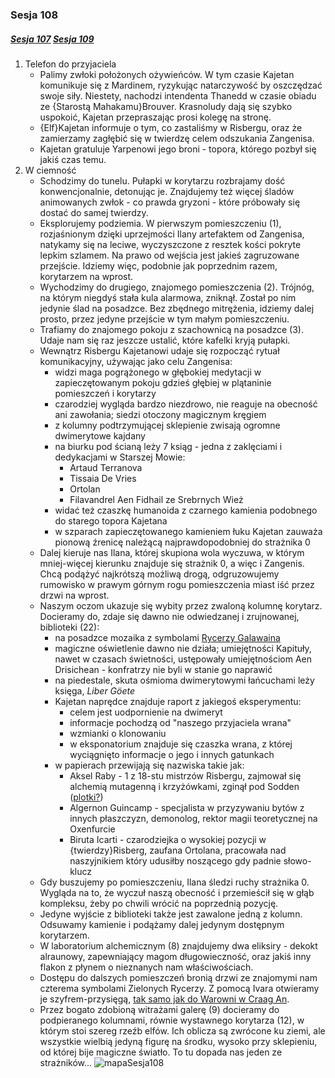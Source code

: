 ### Sesja 108
##### [Sesja 107](#sesja-107) [Sesja 109](#sesja-109)
1. Telefon do przyjaciela
    - Palimy zwłoki położonych ożywieńców. W tym czasie Kajetan komunikuje się z Mardinem, ryzykując natarczywość by oszczędzać swoje siły. Niestety, nachodzi intendenta Thanedd w czasie obiadu ze {Starostą Mahakamu}Brouver. Krasnoludy dają się szybko uspokoić, Kajetan przepraszając prosi kolegę na stronę.
    - {Elf}Kajetan informuje o tym, co zastaliśmy w Risbergu, oraz że zamierzamy zagłębić się w twierdzę celem odszukania Zangenisa.
    - Kajetan gratuluje Yarpenowi jego broni - topora, którego pozbył się jakiś czas temu.
2. W ciemność
    - Schodzimy do tunelu. Pułapki w korytarzu rozbrajamy dość konwencjonalnie, detonując je. Znajdujemy też więcej śladów animowanych zwłok - co prawda gryzoni - które próbowały się dostać do samej twierdzy.
    - Eksplorujemy podziemia. W pierwszym pomieszczeniu (1), rozjaśnionym dzięki uprzejmości Ilany artefaktem od Zangenisa, natykamy się na leciwe, wyczyszczone z resztek kości pokryte lepkim szlamem. Na prawo od wejścia jest jakieś zagruzowane przejście. Idziemy więc, podobnie jak poprzednim razem, korytarzem na wprost. 
    - Wychodzimy do drugiego, znajomego pomieszczenia (2). Trójnóg, na którym niegdyś stała kula alarmowa, zniknął. Został po nim jedynie ślad na posadzce. Bez zbędnego mitrężenia, idziemy dalej prosto, przez jedyne przejście w tym małym pomieszczeniu.
    - Trafiamy do znajomego pokoju z szachownicą na posadzce (3). Udaje nam się raz jeszcze ustalić, które kafelki kryją pułapki.
    - Wewnątrz Risbergu Kajetanowi udaje się rozpocząć rytuał komunikacyjny, używając jako celu Zangenisa:
        - widzi maga pogrążonego w głębokiej medytacji w zapieczętowanym pokoju gdzieś głębiej w plątaninie pomieszczeń i korytarzy
        - czarodziej wygląda bardzo niezdrowo, nie reaguje na obecność ani zawołania; siedzi otoczony magicznym kręgiem
        - z kolumny podtrzymującej sklepienie zwisają ogromne dwimerytowe kajdany
        - na biurku pod ścianą leży 7 ksiąg - jedna z zaklęciami i dedykacjami w Starszej Mowie:
            - Artaud Terranova
            - Tissaia De Vries
            - Ortolan
            - Filavandrel Aen Fidhail ze Srebrnych Wież
        - widać też czaszkę humanoida z czarnego kamienia podobnego do starego topora Kajetana
        - w szparach zapieczętowanego kamieniem łuku Kajetan zauważa pionową źrenicę należącą najprawdopodobniej do strażnika 0
    - Dalej kieruje nas Ilana, której skupiona wola wyczuwa, w którym mniej-więcej kierunku znajduje się strażnik 0, a więc i Zangenis. Chcą podążyć najkrótszą możliwą drogą, odgruzowujemy rumowisko w prawym górnym rogu pomieszczenia miast iść przez drzwi na wprost.
    - Naszym oczom ukazuje się wybity przez zwaloną kolumnę korytarz. Docieramy do, zdaje się dawno nie odwiedzanej i zrujnowanej, biblioteki (22):
        - na posadzce mozaika z symbolami [Rycerzy Galawaina](#r_rycerze_galawaina)
        - magiczne oświetlenie dawno nie działa; umiejętności Kapituły, nawet w czasach świetności, ustępowały umiejętnościom Aen Drisichean - konfratrzy nie byli w stanie go naprawić
        - na piedestale, skuta ośmioma dwimerytowymi łańcuchami leży księga, _Liber Göete_
        - Kajetan naprędce znajduje raport z jakiegoś eksperymentu:
            - celem jest uodpornienie na dwimeryt
            - informacje pochodzą od "naszego przyjaciela wrana"
            - wzmianki o klonowaniu
            - w eksponatorium znajduje się czaszka wrana, z której wyciągnięto informacje o jego i innych gatunkach
        - w papierach przewijają się nazwiska takie jak:
            - Aksel Raby - 1 z 18-stu mistrzów Risbergu, zajmował się alchemią mutagenną i krzyżówkami, zginął pod Sodden ([plotki?](#sesja-088#sodden-plotka))
            - Algernon Guincamp - specjalista w przyzywaniu bytów z innych płaszczyzn, demonolog, rektor magii teoretycznej na Oxenfurcie
            - Biruta Icarti - czarodziejka o wysokiej pozycji w {twierdzy}Risberg, zaufana Ortolana, pracowała nad naszyjnikiem który udusiłby noszącego gdy padnie słowo-klucz
    - Gdy buszujemy po pomieszczeniu, Ilana śledzi ruchy strażnika 0. Wygląda na to, że wyczuł naszą obecność i przemieścił się w głąb kompleksu, żeby po chwili wrócić na poprzednią pozycję.
    - Jedyne wyjście z biblioteki także jest zawalone jedną z kolumn. Odsuwamy kamienie i podążamy dalej jedynym dostępnym korytarzem. 
    - W laboratorium alchemicznym (8) znajdujemy dwa eliksiry - dekokt alraunowy, zapewniający magom długowieczność, oraz jakiś inny flakon z płynem o nieznanych nam właściwościach.
    - Dostępu do dalszych pomieszczeń bronią drzwi ze znajomymi nam czterema symbolami Zielonych Rycerzy. Z pomocą Ivara otwieramy je szyfrem-przysięgą, [tak samo jak do Warowni w Craag An](#sesja-036#wrota).
    - Przez bogato zdobioną witrażami galerę (9) docieramy do podpieranego kolumnami, równie wystawnego korytarza (12), w którym stoi szereg rzeźb elfów. Ich oblicza są zwrócone ku ziemi, ale wszystkie wielbią jedyną figurę na środku, wysoko przy sklepieniu, od której bije magiczne światło. To tu dopada nas jeden ze strażników...
    ![mapaSesja108](https://github.com/nipsufn/dnd-ki-source/blob/master/img/mapaSesja108.jpg "mapaSesja108")